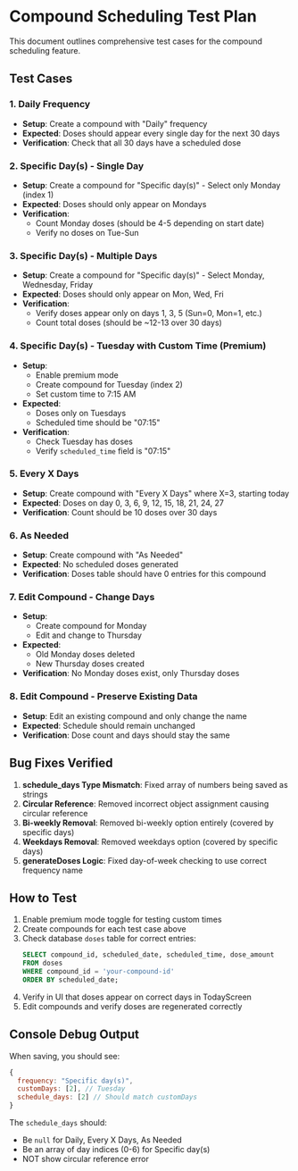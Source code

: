 # Compound Scheduling Test Plan

This document outlines comprehensive test cases for the compound scheduling feature.

## Test Cases

### 1. Daily Frequency
- **Setup**: Create a compound with "Daily" frequency
- **Expected**: Doses should appear every single day for the next 30 days
- **Verification**: Check that all 30 days have a scheduled dose

### 2. Specific Day(s) - Single Day
- **Setup**: Create a compound for "Specific day(s)" - Select only Monday (index 1)
- **Expected**: Doses should only appear on Mondays
- **Verification**: 
  - Count Monday doses (should be 4-5 depending on start date)
  - Verify no doses on Tue-Sun

### 3. Specific Day(s) - Multiple Days
- **Setup**: Create a compound for "Specific day(s)" - Select Monday, Wednesday, Friday
- **Expected**: Doses should only appear on Mon, Wed, Fri
- **Verification**: 
  - Verify doses appear only on days 1, 3, 5 (Sun=0, Mon=1, etc.)
  - Count total doses (should be ~12-13 over 30 days)

### 4. Specific Day(s) - Tuesday with Custom Time (Premium)
- **Setup**: 
  - Enable premium mode
  - Create compound for Tuesday (index 2)
  - Set custom time to 7:15 AM
- **Expected**: 
  - Doses only on Tuesdays
  - Scheduled time should be "07:15"
- **Verification**:
  - Check Tuesday has doses
  - Verify `scheduled_time` field is "07:15"

### 5. Every X Days
- **Setup**: Create compound with "Every X Days" where X=3, starting today
- **Expected**: Doses on day 0, 3, 6, 9, 12, 15, 18, 21, 24, 27
- **Verification**: Count should be 10 doses over 30 days

### 6. As Needed
- **Setup**: Create compound with "As Needed"
- **Expected**: No scheduled doses generated
- **Verification**: Doses table should have 0 entries for this compound

### 7. Edit Compound - Change Days
- **Setup**: 
  - Create compound for Monday
  - Edit and change to Thursday
- **Expected**: 
  - Old Monday doses deleted
  - New Thursday doses created
- **Verification**: No Monday doses exist, only Thursday doses

### 8. Edit Compound - Preserve Existing Data
- **Setup**: Edit an existing compound and only change the name
- **Expected**: Schedule should remain unchanged
- **Verification**: Dose count and days should stay the same

## Bug Fixes Verified

1. **schedule_days Type Mismatch**: Fixed array of numbers being saved as strings
2. **Circular Reference**: Removed incorrect object assignment causing circular reference
3. **Bi-weekly Removal**: Removed bi-weekly option entirely (covered by specific days)
4. **Weekdays Removal**: Removed weekdays option (covered by specific days)
5. **generateDoses Logic**: Fixed day-of-week checking to use correct frequency name

## How to Test

1. Enable premium mode toggle for testing custom times
2. Create compounds for each test case above
3. Check database `doses` table for correct entries:
   ```sql
   SELECT compound_id, scheduled_date, scheduled_time, dose_amount 
   FROM doses 
   WHERE compound_id = 'your-compound-id'
   ORDER BY scheduled_date;
   ```
4. Verify in UI that doses appear on correct days in TodayScreen
5. Edit compounds and verify doses are regenerated correctly

## Console Debug Output

When saving, you should see:
```javascript
{
  frequency: "Specific day(s)",
  customDays: [2], // Tuesday
  schedule_days: [2] // Should match customDays
}
```

The `schedule_days` should:
- Be `null` for Daily, Every X Days, As Needed
- Be an array of day indices (0-6) for Specific day(s)
- NOT show circular reference error
